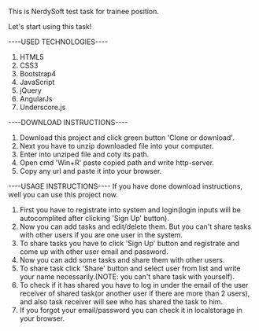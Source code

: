 This is NerdySoft test task for trainee position.

Let's start using this task!

----USED TECHNOLOGIES----
1. HTML5
2. CSS3
3. Bootstrap4
4. JavaScript
5. jQuery
6. AngularJs
7. Underscore.js


----DOWNLOAD INSTRUCTIONS----
1. Download this project and click green button 'Clone or download'.
2. Next you have to unzip downloaded file into your computer.
3. Enter into unziped file and coty its path.
4. Open cmd 'Win+R' paste copied path and write http-server.
5. Copy any url and paste it into your browser.

----USAGE INSTRUCTIONS----
If you have done download instructions, well you can use this project now.

1. First you have to registrate into system and login(login inputs will be autocomplited after clicking 'Sign Up' button).
2. Now you can add tasks and edit/delete them. But you can't share tasks with other users if you are one user in the system.
3. To share tasks you have to click 'Sign Up' button and registrate and come up with other user email and password.
4. Now you can add some tasks and share them with other users.
5. To share task click 'Share' button and select user from list and write your name necessarily.(NOTE: you can't share task with yourself).
6. To check if it has shared you have to log in under the email of the user receiver of shared task(or another user if there are more than 2 users), 
and also task receiver will see who has shared the task to him.
7. If you forgot your email/password you can check it in localstorage in your browser.


